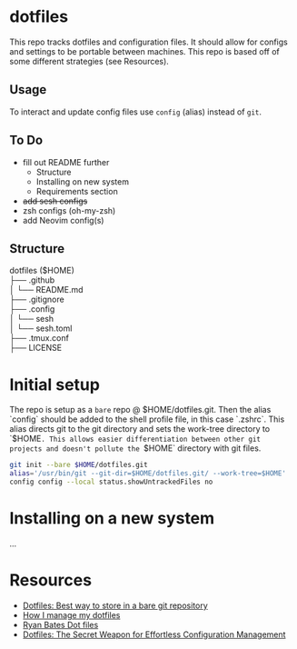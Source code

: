 # dotfiles

This repo tracks dotfiles and configuration files. It should allow for configs and settings to be portable between machines. This repo is based off of some different strategies (see Resources).  

## Usage

To interact and update config files use `config` (alias) instead of `git`.

## To Do

* fill out README further
    * Structure
    * Installing on new system
    * Requirements section
* ~~add sesh configs~~
* zsh configs (oh-my-zsh)
* add Neovim config(s)

## Structure

dotfiles ($HOME)  
├── .github  
│   └── README.md  
├── .gitignore  
├── .config  
│   └── sesh  
│       └── sesh.toml  
├── .tmux.conf  
├── LICENSE  

# Initial setup

The repo is setup as a `bare` repo @ $HOME/dotfiles.git. Then the alias `config` should be added to the shell profile file, in this case `.zshrc`. This alias directs git to the git directory and sets the work-tree directory to `$HOME`. This allows easier differentiation between other git projects and doesn't pollute the `$HOME` directory with git files.

```zsh
git init --bare $HOME/dotfiles.git
alias='/usr/bin/git --git-dir=$HOME/dotfiles.git/ --work-tree=$HOME'
config config --local status.showUntrackedFiles no
```

# Installing on a new system

...

# Resources

* [Dotfiles: Best way to store in a bare git repository](https://www.atlassian.com/git/tutorials/dotfiles)
* [How I manage my dotfiles](https://mohundro.com/blog/2024-08-03-how-i-manage-my-dotfiles/)
* [Ryan Bates Dot files](https://github.com/ryanb/dotfiles/tree/master)
* [Dotfiles: The Secret Weapon for Effortless Configuration Management](https://medium.com/@alexcloudstar/dotfiles-the-secret-weapon-for-effortless-configuration-management-c8354f02fbe1)
